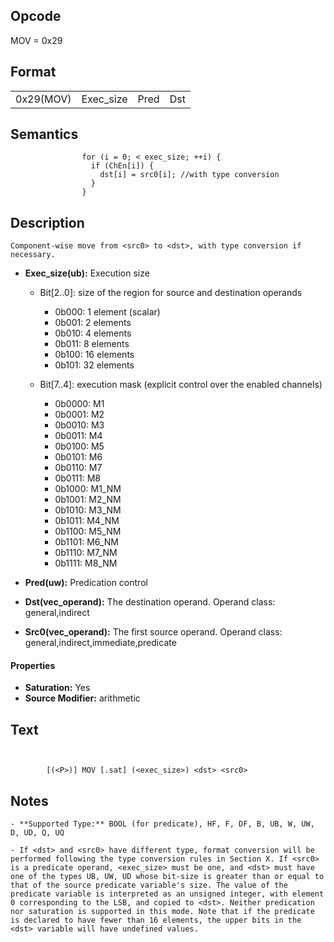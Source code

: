 <!---======================= begin_copyright_notice ============================

Copyright (C) 2020-2021 Intel Corporation

SPDX-License-Identifier: MIT

============================= end_copyright_notice ==========================-->

 

## Opcode

  MOV = 0x29

## Format

| | | | |
| --- | --- | --- | --- |
| 0x29(MOV) | Exec_size | Pred | Dst | Src0 |


## Semantics




                    for (i = 0; < exec_size; ++i) {
                      if (ChEn[i]) {
                        dst[i] = src0[i]; //with type conversion
                      }
                    }

## Description


    Component-wise move from <src0> to <dst>, with type conversion if necessary.

- **Exec_size(ub):** Execution size
 
  - Bit[2..0]: size of the region for source and destination operands
 
    - 0b000:  1 element (scalar) 
    - 0b001:  2 elements 
    - 0b010:  4 elements 
    - 0b011:  8 elements 
    - 0b100:  16 elements 
    - 0b101:  32 elements 
  - Bit[7..4]: execution mask (explicit control over the enabled channels)
 
    - 0b0000:  M1 
    - 0b0001:  M2 
    - 0b0010:  M3 
    - 0b0011:  M4 
    - 0b0100:  M5 
    - 0b0101:  M6 
    - 0b0110:  M7 
    - 0b0111:  M8 
    - 0b1000:  M1_NM 
    - 0b1001:  M2_NM 
    - 0b1010:  M3_NM 
    - 0b1011:  M4_NM 
    - 0b1100:  M5_NM 
    - 0b1101:  M6_NM 
    - 0b1110:  M7_NM 
    - 0b1111:  M8_NM
- **Pred(uw):** Predication control

- **Dst(vec_operand):** The destination operand. Operand class: general,indirect

- **Src0(vec_operand):** The first source operand. Operand class: general,indirect,immediate,predicate

#### Properties
- **Saturation:** Yes 
- **Source Modifier:** arithmetic 


## Text
```
    

		[(<P>)] MOV [.sat] (<exec_size>) <dst> <src0>
```



## Notes



    - **Supported Type:** BOOL (for predicate), HF, F, DF, B, UB, W, UW, D, UD, Q, UQ

    - If <dst> and <src0> have different type, format conversion will be performed following the type conversion rules in Section X. If <src0> is a predicate operand, <exec_size> must be one, and <dst> must have one of the types UB, UW, UD whose bit-size is greater than or equal to that of the source predicate variable's size. The value of the predicate variable is interpreted as an unsigned integer, with element 0 corresponding to the LSB, and copied to <dst>. Neither predication nor saturation is supported in this mode. Note that if the predicate is declared to have fewer than 16 elements, the upper bits in the <dst> variable will have undefined values.
